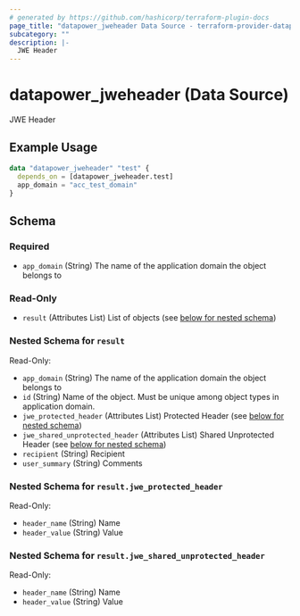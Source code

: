 ```yaml
---
# generated by https://github.com/hashicorp/terraform-plugin-docs
page_title: "datapower_jweheader Data Source - terraform-provider-datapower"
subcategory: ""
description: |-
  JWE Header
---
```


# datapower_jweheader (Data Source)

JWE Header

## Example Usage

```terraform
data "datapower_jweheader" "test" {
  depends_on = [datapower_jweheader.test]
  app_domain = "acc_test_domain"
}
```

<!-- schema generated by tfplugindocs -->
## Schema

### Required

- `app_domain` (String) The name of the application domain the object belongs to

### Read-Only

- `result` (Attributes List) List of objects (see [below for nested schema](#nestedatt--result))

<a id="nestedatt--result"></a>
### Nested Schema for `result`

Read-Only:

- `app_domain` (String) The name of the application domain the object belongs to
- `id` (String) Name of the object. Must be unique among object types in application domain.
- `jwe_protected_header` (Attributes List) Protected Header (see [below for nested schema](#nestedatt--result--jwe_protected_header))
- `jwe_shared_unprotected_header` (Attributes List) Shared Unprotected Header (see [below for nested schema](#nestedatt--result--jwe_shared_unprotected_header))
- `recipient` (String) Recipient
- `user_summary` (String) Comments

<a id="nestedatt--result--jwe_protected_header"></a>
### Nested Schema for `result.jwe_protected_header`

Read-Only:

- `header_name` (String) Name
- `header_value` (String) Value


<a id="nestedatt--result--jwe_shared_unprotected_header"></a>
### Nested Schema for `result.jwe_shared_unprotected_header`

Read-Only:

- `header_name` (String) Name
- `header_value` (String) Value

